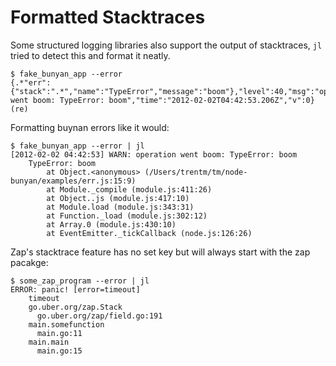# Formatted Stacktraces

Some structured logging libraries also support the output of stacktraces, `jl`
tried to detect this and format it neatly.

    $ fake_bunyan_app --error
    {.*"err":{"stack":".*","name":"TypeError","message":"boom"},"level":40,"msg":"operation went boom: TypeError: boom","time":"2012-02-02T04:42:53.206Z","v":0} (re)

Formatting buynan errors like it would:

    $ fake_bunyan_app --error | jl
    [2012-02-02 04:42:53] WARN: operation went boom: TypeError: boom
        TypeError: boom
            at Object.<anonymous> (/Users/trentm/tm/node-bunyan/examples/err.js:15:9)
            at Module._compile (module.js:411:26)
            at Object..js (module.js:417:10)
            at Module.load (module.js:343:31)
            at Function._load (module.js:302:12)
            at Array.0 (module.js:430:10)
            at EventEmitter._tickCallback (node.js:126:26)

Zap's stacktrace feature has no set key but will always start with the zap pacakge:

    $ some_zap_program --error | jl
    ERROR: panic! [error=timeout]
        timeout
        go.uber.org/zap.Stack
          go.uber.org/zap/field.go:191
        main.somefunction
          main.go:11
        main.main
          main.go:15
